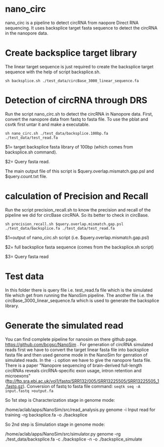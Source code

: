 # nano_circ
nano_circ is a pipeline to detect circRNA from naopore Direct RNA sequencing. It uses backsplice target fasta sequence to detect the circRNA in the nanopore data.

# Create backsplice target library
The linear target sequence is just required to create the backsplice target sequence with the help of script backsplice.sh. 

`sh backsplice.sh ./test_data/circBase_3000_linear_sequence.fa`

# Detection of circRNA through DRS
Run the script nano_circ.sh to detect the circRNA in Nanopore data. First, convert the nanopore data from fastq to fasta file. To use the pblat and csvtk first untar it and make a executable.

`sh nano_circ.sh ./test_data/backsplice.100bp.fa ./test_data/test_read.fa`

$1= target backsplice fasta library of 100bp (which comes from backsplice.sh command).

$2= Query fasta read.

The main output file of this script is $query.overlap.mismatch.gap.psl and $query.count.txt file.

# calculation of Precision and Recall
Run the script precision_recall.sh to know the precision and recall of the pipeline we did for circBase circRNA. So its better to check in circBase.

`sh precision_recall.sh $query.overlap.mismatch.gap.psl ./test_data/backsplice.fa ./test_data/test_read.fa`

$1=output of nano_circ.sh script (i.e. $query.overlap.mismatch.gap.psl)

$2= full backsplice fasta sequence (comes from the backsplice.sh script)

$3= Query fasta read

# Test data
In this folder there is query file i.e. test_read.fa file which is the simulated file which get from running the NanoSim pipeline. The another file i.e. the circBase_3000_linear_sequence.fa which is used to generate the backsplice library. 

# Generate the simulated read
  You can find complete pipeline for nanosim on there github page. https://github.com/bcgsc/NanoSim . For generation of circRNA simulated reads first we have to convert the target linear fasta file into backsplice fasta file and then used genome mode in the NanoSim for genration of simulated reads. In the `-i` option we have to give the nanopore fasta file. There is a paper "Nanopore sequencing of brain-derived full-length circRNAs reveals circRNA-specific exon usage, intron retention and microexons"(ftp://ftp.sra.ebi.ac.uk/vol1/fastq/SRR132/005/SRR13225505/SRR13225505_1.fastq.gz).
  Conversion of fastq to fasta file command:
  `seqtk seq -A input.fastq >output.fa` 

So 1st step is Characterization stage in genome mode:

/home/aclab/apps/NanoSim/src/read_analysis.py genome -i Input read for training -rg backsplice.fa -o ./backsplice

So 2nd step is Simulation stage in genome mode:

/home/aclab/apps/NanoSim/src/simulator.py genome -rg ./test_data/backsplice.fa -c ./backsplice -n -o ./backsplice_simulate
